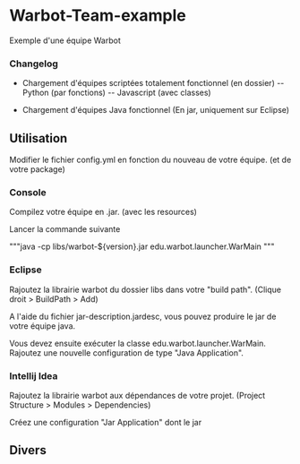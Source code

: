 # Warbot-Team-example
Exemple d'une équipe Warbot

### Changelog

- Chargement d'équipes scriptées totalement fonctionnel (en dossier)
-- Python (par fonctions)
-- Javascript (avec classes)

- Chargement d'équipes Java fonctionnel (En jar, uniquement sur Eclipse)

## Utilisation

Modifier le fichier config.yml en fonction du nouveau de votre équipe. (et de votre package)

### Console

Compilez votre équipe en .jar. (avec les resources)

Lancer la commande suivante

"""java -cp libs/warbot-${version}.jar edu.warbot.launcher.WarMain """

### Eclipse

Rajoutez la librairie warbot du dossier libs dans votre "build path". (Clique droit > BuildPath > Add)

A l'aide du fichier jar-description.jardesc, vous pouvez produire le jar de votre équipe java.

Vous devez ensuite exécuter la classe edu.warbot.launcher.WarMain. Rajoutez une nouvelle configuration de type
"Java Application".

### Intellij Idea

Rajoutez la librairie warbot aux dépendances de votre projet. (Project Structure > Modules > Dependencies)

Créez une configuration "Jar Application" dont le jar

## Divers


